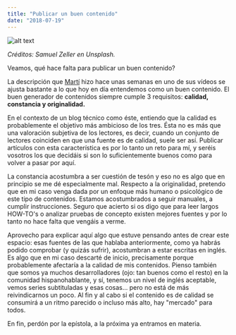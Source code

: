 ```yaml
---
title: "Publicar un buen contenido"
date: "2018-07-19"
---
```


![alt text](https://images.unsplash.com/photo-1504257365157-1496a50d48f2?ixlib=rb-0.3.5&ixid=eyJhcHBfaWQiOjEyMDd9&s=cd9045b6436e90624f908f6ede529f97&auto=format&fit=crop&w=310&q=80)

_Créditos: Samuel Zeller en Unsplash._

Veamos, qué hace falta para publicar un buen contenido?

La descripción que [Martí](https://www.youtube.com/user/CdeCiencia) hizo hace unas semanas en uno de sus vídeos se ajusta bastante a lo que hoy en día entendemos como un buen contenido. El buen generador de contenidos siempre cumple 3 requisitos: **calidad, constancia y originalidad.**

En el contexto de un blog técnico como éste, entiendo que la calidad es probablemente el objetivo más ambicioso de los tres. Ésta no es más que una valoración subjetiva de los lectores, es decir, cuando un conjunto de lectores coinciden en que una fuente es de calidad, suele ser así. Publicar artículos con esta característica es por lo tanto un reto para mí, y seréis vosotros los que decidáis si son lo suficientemente buenos como para volver a pasar por aquí.

La constancia acostumbra a ser cuestión de tesón y eso no es algo que en principio se me dé especialmente mal. Respecto a la originalidad, pretendo que en mi caso venga dada por un enfoque más humano o psicológico de este tipo de contenidos. Estamos acostumbrados a seguir manuales, a cumplir instrucciones. Seguro que acierto si os digo que para leer largos HOW-TO's o analizar pruebas de concepto existen mejores fuentes y por lo tanto no hace falta que vengáis a verme.

Aprovecho para explicar aquí algo que estuve pensando antes de crear este espacio: esas fuentes de las que hablaba anteriormente, como ya habrás podido comprobar (y quizás sufrir), acostumbran a estar escritas en inglés. Es algo que en mi caso descarté de inicio, precisamente porque probablemente afectaría a la calidad de mis contenidos. Pienso también que somos ya muchos desarrolladores (ojo: tan buenos como el resto) en la comunidad hispanohablante, y sí, tenemos un nivel de inglés aceptable, vemos series subtituladas y esas cosas... pero no está de más reivindicarnos un poco. Al fin y al cabo si el contenido es de calidad se consumirá a un ritmo parecido o incluso más alto, hay "mercado" para todos.

En fin, perdón por la epístola, a la próxima ya entramos en materia.

